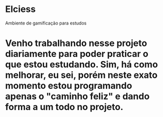 # Elciess
Ambiente de gamificação para estudos

# Venho trabalhando nesse projeto diariamente para poder praticar o que estou estudando. Sim, há como melhorar, eu sei, porém neste exato momento estou programando apenas o "caminho feliz" e dando forma a um todo no projeto.

